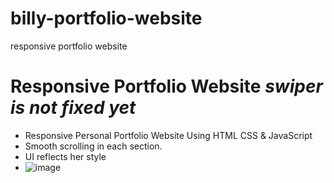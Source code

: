 # billy-portfolio-website
responsive portfolio website

# Responsive Portfolio Website *swiper is not fixed yet* 
- Responsive Personal Portfolio Website Using HTML CSS & JavaScript 
- Smooth scrolling in each section. 
- UI reflects her style 
- ![image](https://user-images.githubusercontent.com/68348803/218190314-81bcc4a1-4d9c-49b3-a4c2-a134167c1e6d.png)

